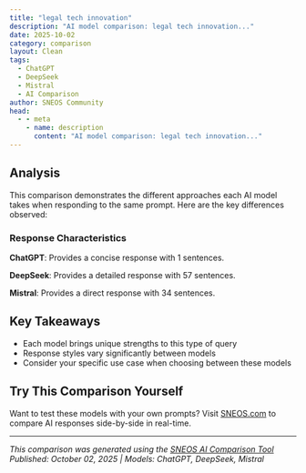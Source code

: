 ```yaml
---
title: "legal tech innovation"
description: "AI model comparison: legal tech innovation..."
date: 2025-10-02
category: comparison
layout: Clean
tags:
  - ChatGPT
  - DeepSeek
  - Mistral
  - AI Comparison
author: SNEOS Community
head:
  - - meta
    - name: description
      content: "AI model comparison: legal tech innovation..."
---
```


<ChatComparison
  title="legal tech innovation"
  prompt="legal tech innovation"
  :responses='{
    "ChatGPT": "Legal tech innovation refers to the application of technology and software solutions designed to improve, streamline, or transform various aspects of the legal industry. Here are some notable trends and areas of innovation in legal tech:\n\n1. **Document Automation**: Software tools that automate the creation of legal documents, ensuring accuracy and saving time. Solutions like HotDocs and Contract Express help lawyers generate standard documents efficiently.\n\n2. **E-Discovery Tools**: Platforms like Relativity and Logikcull facilitate the electronic discovery process in litigation, making it easier to search, review, and manage large volumes of electronic evidence.\n\n3. **Artificial Intelligence (AI)**: AI is being used for legal research, contract review, and predictive analytics. Tools like ROSS Intelligence and Casetext utilize natural language processing to help legal professionals find relevant case law quickly.\n\n4. **Case Management Systems**: These platforms (e.g., Clio, practicePanther) help law firms manage cases, client communications, billing, and document management all in one place.\n\n5. **Online Dispute Resolution (ODR)**: Platforms such as Modria and Matterhorn allow parties to resolve disputes through an online process, reducing the need for in-person court appearances.\n\n6. **Blockchain and Smart Contracts**: Blockchain technology provides a secure way to record transactions and agreements. Smart contracts are self-executing contracts with terms directly written into code, which can automate contract enforcement.\n\n7. **Legal Marketplaces**: Platforms like UpCounsel and LegalMatch connect clients with legal professionals, making it easier for individuals and businesses to find legal services.\n\n8. **Regulatory Technology (RegTech)**: Innovations that help law firms and businesses comply with regulations more efficiently, using technology to automate compliance checks and reporting.\n\n9. **Virtual Law Firms**: The rise of virtual law firms allows legal professionals to operate remotely, offering services via online consultations and cloud-based case management.\n\n10. **Legal Analytics**: Data analytics tools provide insights into case outcomes, judge behaviors, and legal trends, helping lawyers make informed decisions based on predictive data.\n\n11. **Client Portals**: Secure online spaces where clients can access documents, communicate with their lawyers, and track the progress of their cases, enhancing client engagement.\n\n12. **Subscription-Based Legal Services**: Some innovative legal service providers are offering subscription models for legal advice, making legal assistance more accessible to small businesses and individuals.\n\nAs legal tech continues to evolve, it is expected to drive significant changes in how legal services are delivered, improving efficiency, access, and affordability for clients.",
    "DeepSeek": "Of course. \u0022Legal Tech Innovation\u0022 is a broad and rapidly evolving field. It refers to the application of technology and new processes to improve and sometimes disrupt the traditional practice of law and the delivery of legal services.\n\nLet\u0027s break it down into what it is, why it\u0027s happening, key areas, and the challenges it faces.\n\n### What is Legal Tech Innovation?\n\nAt its core, legal tech innovation is about using technology to:\n*   **Increase Efficiency:** Automating repetitive tasks.\n*   **Improve Accessibility:** Making legal help affordable and available to more people.\n*   **Enhance Accuracy:** Reducing human error in tasks like document review.\n*   **Provide Data-Driven Insights:** Using analytics to predict case outcomes or inform legal strategy.\n\nIt\u0027s not just about new software; it\u0027s about a cultural shift in a historically conservative profession towards being more agile, client-centric, and efficient.\n\n---\n\n### Key Drivers of Legal Tech Innovation\n\n1.  **Rising Legal Costs:** Clients (both corporate and individual) are demanding more value and predictable pricing, pushing firms away from the pure billable hour model.\n2.  **Data Explosion:** Modern litigation and corporate transactions involve massive volumes of electronic data (e-discovery), making manual review impossible.\n3.  **Consumer Demand for Accessibility:** The \u0022DIY\u0022 culture and frustration with high costs have created a market for online legal services.\n4.  **Competitive Pressure:** New alternative legal service providers (ALSPs) and tech-savvy firms are forcing traditional firms to adapt or lose business.\n5.  **Advancements in Core Technologies:** The maturation of AI, cloud computing, and blockchain has created powerful new tools applicable to legal work.\n\n---\n\n### Major Areas of Legal Tech Innovation\n\nHere are some of the most impactful categories, with examples:\n\n#### 1. **Practice Management \u0026 Efficiency**\n*   **What it is:** Tools that run the business of a law firm.\n*   **Examples:**\n    *   **Clio, PracticePanther, MyCase:** All-in-one platforms for time tracking, billing, case management, client communication, and document storage.\n    *   **DocuSign:** Electronic signatures, now a standard for executing agreements.\n\n#### 2. **E-Discovery**\n*   **What it is:** Technology to identify, collect, and analyze electronic data for litigation and investigations.\n*   **Examples:**\n    *   **Relativity, Logikcull, Everlaw:** Platforms that use AI and machine learning to process millions of documents, identify relevant evidence, and flag privileged information, drastically reducing the time and cost of discovery.\n\n#### 3. **Legal Research \u0026 Analytics**\n*   **What it is:** Moving beyond simple keyword search to predictive insights.\n*   **Examples:**\n    *   **Westlaw Edge, LexisNexis:** Traditional giants now infused with AI to find case law faster and highlight relevant passages.\n    *   **Ravel Law (now part of Lexis), Casetext:** Use data visualization and analytics to show how judges have ruled in the past, which arguments are most persuasive, and the relationships between cases.\n\n#### 4. **Contract Lifecycle Management (CLM) \u0026 Automation**\n*   **What it is:** Managing the entire lifecycle of a contract, from creation and negotiation to execution and compliance.\n*   **Examples:**\n    *   **Ironclad, LinkSquares:** AI-powered platforms that automate contract creation from pre-approved clauses, analyze existing contracts for risks, and track key dates and obligations.\n    *   **Juro:** A browser-based CLM for fast-moving legal teams.\n\n#### 5. **AI-Powered Tools**\n*   **What it is:** The application of Generative AI and Large Language Models (LLMs) to legal tasks.\n*   **Examples:**\n    *   **CoCounsel (by Casetext/Thomson Reuters):** An AI legal assistant that can perform document review, conduct deposition preparation, and draft legal memos.\n    *   **Harvey, Spellbook:** AI that assists in drafting contracts, litigation documents, and providing legal research by \u0022conversing\u0022 with the lawyer.\n    *   **ChatGPT \u0026 Custom LLMs:** Used for first-draft creation, summarization, and ideation (with careful human oversight).\n\n#### 6. **Access to Justice (A2J) \u0026 Consumer-Facing Tech**\n*   **What it is:** Technology designed to help individuals and small businesses who cannot afford traditional legal services.\n*   **Examples:**\n    *   **DoNotPay:** The \u0022robot lawyer\u0022 that helps users fight parking tickets, cancel subscriptions, and navigate bureaucracy.\n    *   **Rocket Lawyer, LegalZoom:** Online platforms for creating standardized legal documents (wills, incorporations).\n    *   **Online Dispute Resolution (ODR):** Platforms that resolve small claims and conflicts outside the courtroom via online portals.\n\n#### 7. **Compliance \u0026 Regulatory Tech (RegTech)**\n*   **What it is:** Automating the tracking of and adherence to complex, changing regulations.\n*   **Examples:** Tools that monitor legal and regulatory changes across multiple jurisdictions and alert companies to new compliance requirements.\n\n---\n\n### Challenges \u0026 The Human Element\n\nDespite the excitement, legal tech faces significant hurdles:\n\n*   **Ethical and Privacy Concerns:** Ensuring client confidentiality, managing data security, and navigating the unauthorized practice of law (UPL) by non-lawyer tools.\n*   **Regulation \u0026 Slow Adoption:** The legal industry is heavily regulated and often resistant to change. The \u0022billable hour\u0022 can be a disincentive for efficiency gains.\n*   **AI Hallucinations \u0026 Accuracy:** Generative AI can invent false case citations or legal reasoning, requiring rigorous human verification.\n*   **Cost of Implementation:** Sophisticated tools can be expensive, potentially creating a divide between large and small firms.\n*   **The \u0022Jury\u0022 is Still Out:** For many new AI tools, long-term reliability and integration into standard practice are still being tested.\n\n### The Future\n\nThe future of legal tech is not about replacing lawyers, but about **augmenting them.** The most successful lawyers will be those who can leverage technology to handle routine work, freeing them to focus on high-value tasks like complex strategy, client counseling, negotiation, and courtroom advocacy. The role of the lawyer is evolving from a pure practitioner of law to a **tech-savvy legal engineer and strategist.**",
    "Mistral": "Legal tech innovation refers to the application of technology to improve and transform the legal industry. This can include a wide range of tools, platforms, and services designed to enhance efficiency, accuracy, and accessibility in legal processes. Here are some key areas where legal tech innovation is making an impact:\n\n1. **Document Automation**:\n   - **Contract Management**: Tools that automate the creation, review, and management of legal documents and contracts.\n   - **E-Discovery**: Software that helps in the identification, collection, and analysis of electronically stored information (ESI) for legal cases.\n\n2. **Artificial Intelligence (AI) and Machine Learning**:\n   - **Predictive Analytics**: Systems that use data to predict legal outcomes, such as the likelihood of winning a case or the potential settlement amounts.\n   - **Legal Research**: AI-powered tools that assist in legal research by quickly analyzing vast amounts of legal texts and case law.\n\n3. **Case Management**:\n   - **Software Solutions**: Platforms that help law firms manage their cases, track deadlines, and organize client information.\n   - **Collaboration Tools**: Tools that facilitate communication and collaboration among legal teams and clients.\n\n4. **Blockchain Technology**:\n   - **Smart Contracts**: Self-executing contracts with the terms of the agreement directly written into lines of code.\n   - **Secure Transactions**: Blockchain can be used to securely record and verify legal transactions and documents.\n\n5. **Access to Justice**:\n   - **Online Dispute Resolution (ODR)**: Platforms that allow parties to resolve disputes online, often using AI to facilitate negotiations.\n   - **Legal Chatbots**: AI-powered chatbots that provide basic legal advice and guidance to the public.\n\n6. **Cybersecurity**:\n   - **Data Protection**: Tools and protocols to protect sensitive legal information from cyber threats.\n   - **Compliance**: Software that helps legal firms comply with data protection regulations.\n\n7. **Client Relationship Management (CRM)**:\n   - **Client Portals**: Platforms that allow clients to access their case information, communicate with their lawyers, and manage their legal matters.\n   - **Marketing Automation**: Tools that help law firms manage their marketing efforts and client relationships.\n\n8. **Legal Education and Training**:\n   - **E-Learning Platforms**: Online courses and training programs for legal professionals.\n   - **Virtual Reality (VR)**: VR simulations for legal training and education.\n\n9. **Regulatory Compliance**:\n   - **Compliance Management**: Software that helps organizations stay compliant with legal and regulatory requirements.\n   - **Risk Management**: Tools that identify and mitigate legal risks.\n\n10. **Legal Analytics**:\n    - **Data Visualization**: Tools that help visualize legal data for better decision-making.\n    - **Performance Metrics**: Software that tracks and analyzes the performance of legal teams and processes.\n\nLegal tech innovation is driven by the need to improve efficiency, reduce costs, and enhance the quality of legal services. As technology continues to evolve, the legal industry is increasingly adopting these innovations to stay competitive and meet the changing demands of clients and the market."
  }'
  published-date="03:14"
/>

## Analysis

This comparison demonstrates the different approaches each AI model takes when responding to the same prompt. Here are the key differences observed:

### Response Characteristics

**ChatGPT**: Provides a concise response with 1 sentences. 

**DeepSeek**: Provides a detailed response with 57 sentences. 

**Mistral**: Provides a direct response with 34 sentences. 

## Key Takeaways

- Each model brings unique strengths to this type of query
- Response styles vary significantly between models
- Consider your specific use case when choosing between these models

## Try This Comparison Yourself

Want to test these models with your own prompts? Visit [SNEOS.com](https://sneos.com) to compare AI responses side-by-side in real-time.

---

*This comparison was generated using the [SNEOS AI Comparison Tool](https://sneos.com)*
*Published: October 02, 2025 | Models: ChatGPT, DeepSeek, Mistral*

